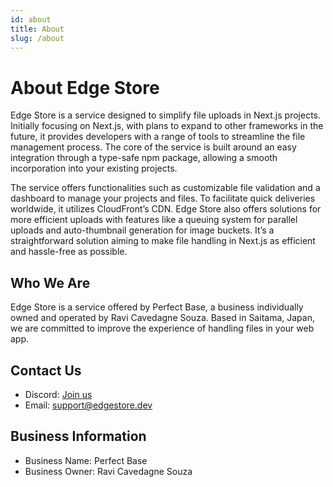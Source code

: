 ```yaml
---
id: about
title: About
slug: /about
---
```


# About Edge Store

Edge Store is a service designed to simplify file uploads in Next.js projects. Initially focusing on Next.js, with plans to expand to other frameworks in the future, it provides developers with a range of tools to streamline the file management process. The core of the service is built around an easy integration through a type-safe npm package, allowing a smooth incorporation into your existing projects.

The service offers functionalities such as customizable file validation and a dashboard to manage your projects and files. To facilitate quick deliveries worldwide, it utilizes CloudFront’s CDN. Edge Store also offers solutions for more efficient uploads with features like a queuing system for parallel uploads and auto-thumbnail generation for image buckets. It’s a straightforward solution aiming to make file handling in Next.js as efficient and hassle-free as possible.

## Who We Are
Edge Store is a service offered by Perfect Base, a business individually owned and operated by Ravi Cavedagne Souza. Based in Saitama, Japan, we are committed to improve the experience of handling files in your web app.

## Contact Us

- Discord: [Join us](https://discord.gg/HvrnhRTfgQ)
- Email: support@edgestore.dev

## Business Information
- Business Name: Perfect Base
- Business Owner: Ravi Cavedagne Souza